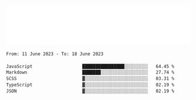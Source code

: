 [![](./hello.svg)](https://blog.yrobot.top?ref=github-yrobot)

<!--START_SECTION:waka-->

```txt
From: 11 June 2023 - To: 18 June 2023

JavaScript                   ████████████████░░░░░░░░░   64.45 %
Markdown                     ███████░░░░░░░░░░░░░░░░░░   27.74 %
SCSS                         ▓░░░░░░░░░░░░░░░░░░░░░░░░   03.31 %
TypeScript                   ▓░░░░░░░░░░░░░░░░░░░░░░░░   02.19 %
JSON                         ▓░░░░░░░░░░░░░░░░░░░░░░░░   02.19 %
```

<!--END_SECTION:waka-->
